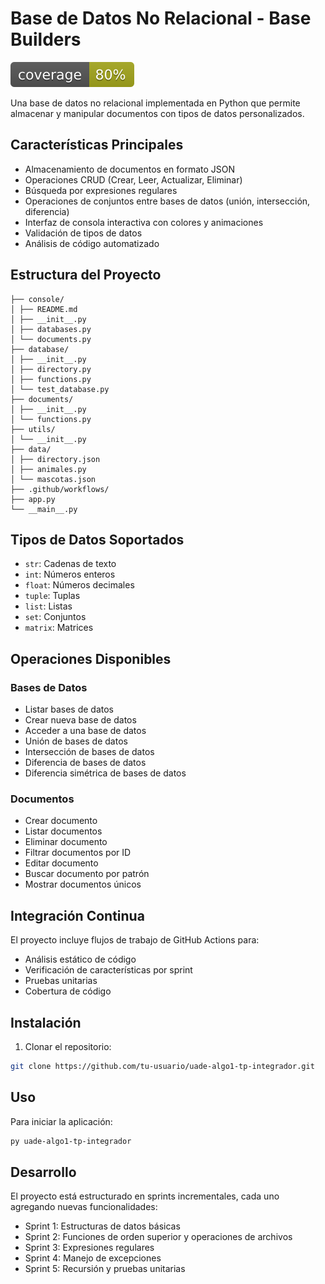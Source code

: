 # Base de Datos No Relacional - Base Builders

![Coverage](https://raw.githubusercontent.com/pybalt/uade-algo1-tp-integrador/9d72a1a6b6b729a2eca1d8d38a3300fb82fb7a93/coverage.svg)

Una base de datos no relacional implementada en Python que permite almacenar y manipular documentos con tipos de datos personalizados.

## Características Principales

- Almacenamiento de documentos en formato JSON
- Operaciones CRUD (Crear, Leer, Actualizar, Eliminar)
- Búsqueda por expresiones regulares
- Operaciones de conjuntos entre bases de datos (unión, intersección, diferencia)
- Interfaz de consola interactiva con colores y animaciones
- Validación de tipos de datos
- Análisis de código automatizado

## Estructura del Proyecto
```
├── console/
│ ├── README.md
│ ├── __init__.py
│ ├── databases.py
│ └── documents.py
├── database/
│ ├── __init__.py
│ ├── directory.py
│ ├── functions.py
│ └── test_database.py
├── documents/
│ ├── __init__.py
│ └── functions.py
├── utils/
│ └── __init__.py
├── data/
│ ├── directory.json
│ ├── animales.py
│ └── mascotas.json
├── .github/workflows/
├── app.py
└── __main__.py
```

## Tipos de Datos Soportados

- `str`: Cadenas de texto
- `int`: Números enteros
- `float`: Números decimales
- `tuple`: Tuplas
- `list`: Listas
- `set`: Conjuntos
- `matrix`: Matrices

## Operaciones Disponibles

### Bases de Datos
- Listar bases de datos
- Crear nueva base de datos
- Acceder a una base de datos
- Unión de bases de datos
- Intersección de bases de datos
- Diferencia de bases de datos
- Diferencia simétrica de bases de datos

### Documentos
- Crear documento
- Listar documentos
- Eliminar documento
- Filtrar documentos por ID
- Editar documento
- Buscar documento por patrón
- Mostrar documentos únicos

## Integración Continua

El proyecto incluye flujos de trabajo de GitHub Actions para:
- Análisis estático de código
- Verificación de características por sprint
- Pruebas unitarias
- Cobertura de código

## Instalación

1. Clonar el repositorio:
```bash
git clone https://github.com/tu-usuario/uade-algo1-tp-integrador.git
```

## Uso

Para iniciar la aplicación:

```bash
py uade-algo1-tp-integrador
```

## Desarrollo

El proyecto está estructurado en sprints incrementales, cada uno agregando nuevas funcionalidades:

- Sprint 1: Estructuras de datos básicas
- Sprint 2: Funciones de orden superior y operaciones de archivos
- Sprint 3: Expresiones regulares
- Sprint 4: Manejo de excepciones
- Sprint 5: Recursión y pruebas unitarias